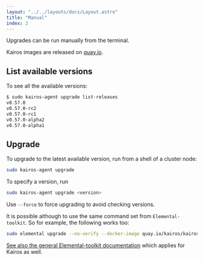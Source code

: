 ```yaml
---
layout: "../../layouts/docs/Layout.astro"
title: "Manual"
index: 2
---
```


Upgrades can be run manually from the terminal.

Kairos images are released on [quay.io](https://quay.io/repository/kairos/kairos).

## List available versions

To see all the available versions:

```bash
$ sudo kairos-agent upgrade list-releases
v0.57.0
v0.57.0-rc2
v0.57.0-rc1
v0.57.0-alpha2
v0.57.0-alpha1
```

## Upgrade

To upgrade to the latest available version, run from a shell of a cluster node:

```bash
sudo kairos-agent upgrade
```

To specify a version, run

```bash
sudo kairos-agent upgrade <version>
```

Use `--force` to force upgrading to avoid checking versions.

It is possible although to use the same command set from `Elemental-toolkit`. So for example, the following works too:

```bash
sudo elemental upgrade --no-verify --docker-image quay.io/kairos/kairos:opensuse-v1.21.4-22
```

[See also the general Elemental-toolkit documentation](https://rancher.github.io/elemental-toolkit/docs/getting-started/upgrading/#upgrade-to-a-specific-container-image) which applies for Kairos as well.

